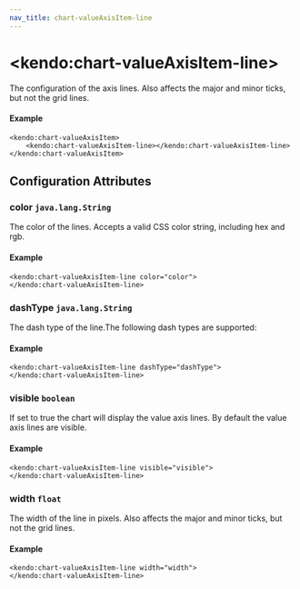 ```yaml
---
nav_title: chart-valueAxisItem-line
---
```


# \<kendo:chart-valueAxisItem-line\>

The configuration of the axis lines. Also affects the major and minor ticks, but not the grid lines.

#### Example
    <kendo:chart-valueAxisItem>
        <kendo:chart-valueAxisItem-line></kendo:chart-valueAxisItem-line>
    </kendo:chart-valueAxisItem>

## Configuration Attributes

### color `java.lang.String`

The color of the lines. Accepts a valid CSS color string, including hex and rgb.

#### Example
    <kendo:chart-valueAxisItem-line color="color">
    </kendo:chart-valueAxisItem-line>

### dashType `java.lang.String`

The dash type of the line.The following dash types are supported:

#### Example
    <kendo:chart-valueAxisItem-line dashType="dashType">
    </kendo:chart-valueAxisItem-line>

### visible `boolean`

If set to true the chart will display the value axis lines. By default the value axis lines are visible.

#### Example
    <kendo:chart-valueAxisItem-line visible="visible">
    </kendo:chart-valueAxisItem-line>

### width `float`

The width of the line in pixels. Also affects the major and minor ticks, but not the grid lines.

#### Example
    <kendo:chart-valueAxisItem-line width="width">
    </kendo:chart-valueAxisItem-line>

